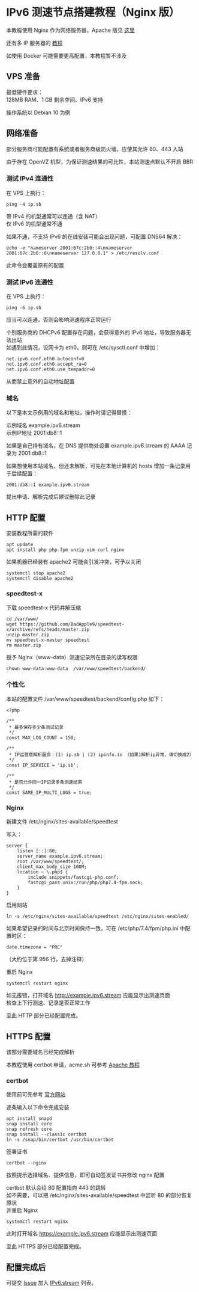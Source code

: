 # IPv6 测速节点搭建教程（Nginx 版）

本教程使用 Nginx 作为网络服务器，Apache 版见 [这里](../apache)  
  
还有多 IP 服务器的 [教程](../multi)   

如使用 Docker 可能需要更高配置，本教程暂不涉及  

## VPS 准备  


最低硬件要求：  
128MB RAM、1 GB 剩余空间、IPv6 支持  
  
操作系统以 Debian 10 为例   


## 网络准备  

部分服务商可能配置有系统或者服务商级防火墙，应使其允许 80、443 入站  

由于存在 OpenVZ 机型，为保证测速结果的可比性，本站测速点默认不开启 BBR  


### 测试 IPv4 连通性  
在 VPS 上执行：  
```
ping -4 ip.sb
```
带 IPv4 的机型通常可以连通（含 NAT）  
仅 IPv6 的机型通常不通  
  
如果不通，不支持 IPv6 的在线安装可能会出现问题，可配置 DNS64 解决：  
```
echo -e "nameserver 2001:67c:2b0::4\nnameserver 2001:67c:2b0::6\nnameserver 127.0.0.1" > /etc/resolv.conf
```
此命令会覆盖原有的配置  

### 测试 IPv6 连通性  
在 VPS 上执行：
```
ping -6 ip.sb
```  
应当可以连通，否则会影响测速程序正常运行  

个别服务商的 DHCPv6 配置存在问题，会获得意外的 IPv6 地址，导致服务器无法出站  
如遇到此情况，设网卡为 eth0，则可在 /etc/sysctl.conf 中增加：  
```
net.ipv6.conf.eth0.autoconf=0
net.ipv6.conf.eth0.accept_ra=0
net.ipv6.conf.eth0.use_tempaddr=0
```
从而禁止意外的自动地址配置  

### 域名  
以下是本文示例用的域名和地址，操作时请记得替换：  
  
示例域名    example.ipv6.stream  
示例IP地址  2001:db8::1  
  
如果是自己持有域名，在 DNS 提供商处设置 example.ipv6.stream 的 AAAA 记录为 2001:db8::1  

如果想使用本站域名，但还未解析，可先在本地计算机的 hosts 增加一条记录用于后续配置：  
```
2001:db8::1 example.ipv6.stream
```
提出申请、解析完成后建议删除此记录  


## HTTP 配置  

安装教程所需的软件

```
apt update  
apt install php php-fpm unzip vim curl nginx
```

如果机器已经装有 apache2 可能会引发冲突，可予以关闭  

```
systemctl stop apache2
systemctl disable apache2
```


### speedtest-x
下载 speedtest-x 代码并解压缩

```
cd /var/www/
wget https://github.com/BadApple9/speedtest-x/archive/refs/heads/master.zip
unzip master.zip
mv speedtest-x-master speedtest
rm master.zip
```

授予 Nginx（www-data）测速记录所在目录的读写权限  
```
chown www-data:www-data  /var/www/speedtest/backend/
```


### 个性化

  

本站的配置文件 /var/www/speedtest/backend/config.php 如下：

```
<?php

/**
 * 最多保存多少条测试记录
 */
const MAX_LOG_COUNT = 150;

/**
 * IP运营商解析服务：(1) ip.sb | (2) ipinfo.io （如果1解析ip异常，请切换成2）
 */
const IP_SERVICE = 'ip.sb';

/**
 * 是否允许同一IP记录多条测速结果
 */
const SAME_IP_MULTI_LOGS = true;
```
   
### Nginx
新建文件 /etc/nginx/sites-available/speedtest   

写入：
```
server {
    listen [::]:80;
    server_name example.ipv6.stream;
    root /var/www/speedtest/;
    client_max_body_size 100M;
    location ~ \.php$ {
        include snippets/fastcgi-php.conf;
        fastcgi_pass unix:/run/php/php7.4-fpm.sock;
    }
}
```
   
启用网站  
```
ln -s /etc/nginx/sites-available/speedtest /etc/nginx/sites-enabled/
```

如果希望记录的时间与北京时间保持一致，可在 /etc/php/7.4/fpm/php.ini 中配置时区：
```
date.timezone = "PRC"
```
（大约位于第 956 行，去掉注释）

重启 Nginx  
```
systemctl restart nginx
```

如无报错，打开域名 http://example.ipv6.stream 应能显示出测速页面  
检查上下行测速、记录是否正常工作  

至此 HTTP 部分已经配置完成。  

## HTTPS 配置
该部分需要域名已经完成解析  

本教程使用 certbot 申请，acme.sh 可参考 [Apache 教程](../apache#acmesh)   

### certbot 
使用前可先参考 [官方网站](https://certbot.eff.org/lets-encrypt/debianbuster-nginx)   

逐条输入以下命令完成安装  
```
apt install snapd
snap install core
snap refresh core
snap install --classic certbot
ln -s /snap/bin/certbot /usr/bin/certbot

```
  
  
  
签署证书  
```
certbot --nginx  
```  

按照提示选择域名、提供信息，即可自动签发证书并修改 nginx 配置   

certbot 默认会给 80 配置指向 443 的跳转  
如不需要，可以把 /etc/nginx/sites-available/speedtest 中监听 80 的部分恢复原状  
并重启 Nginx  
```
systemctl restart nginx
```

此时打开域名 https://example.ipv6.stream 应能显示出测速页面  

至此 HTTPS 部分已经配置完成。  

## 配置完成后

可提交 [Issue](https://github.com/TulvL/IPv6.stream/issues/new?assignees=&labels=&template=------.md&title=%E6%96%B0%E7%AB%99%E7%82%B9%E6%8F%90%E4%BA%A4) 加入 [IPv6.stream](https://IPv6.stream) 列表。     
